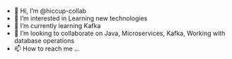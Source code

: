 - 👋 Hi, I’m @hiccup-collab
- 👀 I’m interested in Learning new technologies
- 🌱 I’m currently learning Kafka
- 💞️ I’m looking to collaborate on Java, Microservices, Kafka,  Working with database operations
- 📫 How to reach me ...

<!---
hiccup-collab/hiccup-collab is a ✨ special ✨ repository because its `README.md` (this file) appears on your GitHub profile.
You can click the Preview link to take a look at your changes.
--->
